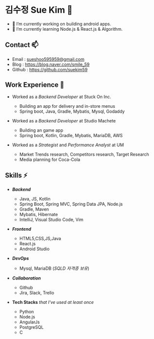 <!--
**suekim59/suekim59** is a ✨ _special_ ✨ repository because its `README.md` (this file) appears on your GitHub profile.

Here are some ideas to get you started:

- 🔭 I’m currently working on ...
- 🌱 I’m currently learning ...
- 👯 I’m looking to collaborate on ...
- 🤔 I’m looking for help with ...
- 💬 Ask me about ...
- 📫 How to reach me: ...
- 😄 Pronouns: ...
- ⚡ Fun fact: ...
-->

# 김수정 Sue Kim 👋
- 🔭 I’m currently working on building android apps.
- 🌱 I’m currently learning Node.js & React.js & Algorithm.
<!-- - 😄 I'm currently taking class of Harvard CS50.  -->




## Contact 📫
 
- Email : sueshoo595959@gmail.com
- Blog : https://blog.naver.com/smile_59
- Github : https://github.com/suekim59

## Work Experience 👯 

- Worked as a *Backend Developer* at Stuck On Inc. 
    - Building an app for delivery and in-store menus
    - Spring boot, Java, Gradle, Mybatis, Mysql, Godaddy
    
- Worked as a *Backend Developer* at Studio Machete
    - Building an game app
    - Spring boot, Kotlin, Gradle, Mybatis, MariaDB, AWS
- Worked as a *Strategist* and *Performance Analyst* at UM
     - Market Trends research, Competitors research, Target Research
     - Media planning for Coca-Cola

<!--
<img src="https://img.shields.io/badge/Java-007396?style=flat-square&logo=Java&logoColor=white"/></a>
<img src="https://img.shields.io/badge/Python-3766AB?style=flat-square&logo=Python&logoColor=white"/></a>
<img src="https://img.shields.io/badge/JavaScript-F7DF1E?style=flat-square&logo=JavaScript&logoColor=white"/></a>
<img src="https://img.shields.io/badge/Kotlin-0095D5?style=flat-square&logo=Kotlin&logoColor=white"/></a>
>
-->
## Skills ⚡
* ***Backend***
    - Java, JS, Kotlin
    - Spring Boot, Spring MVC, Spring Data JPA, Node.js
    - Gradle, Maven
    - Mybatis, Hibernate
    - IntelliJ, Visual Studio Code, Vim

* ***Frontend***
    + HTML5,CSS,JS,Java
    + React.js
    + Android Studio

* ***DevOps***
    + Mysql, MariaDB (*SQLD 자격증 보유*)
    
* ***Collaboration*** 
    + Github
    + Jira, Slack, Trello

* **Tech Stacks** *that I've used at least once*
    + Python
    + Node.js
    + AngularJs
    + PostgreSQL
    + C

